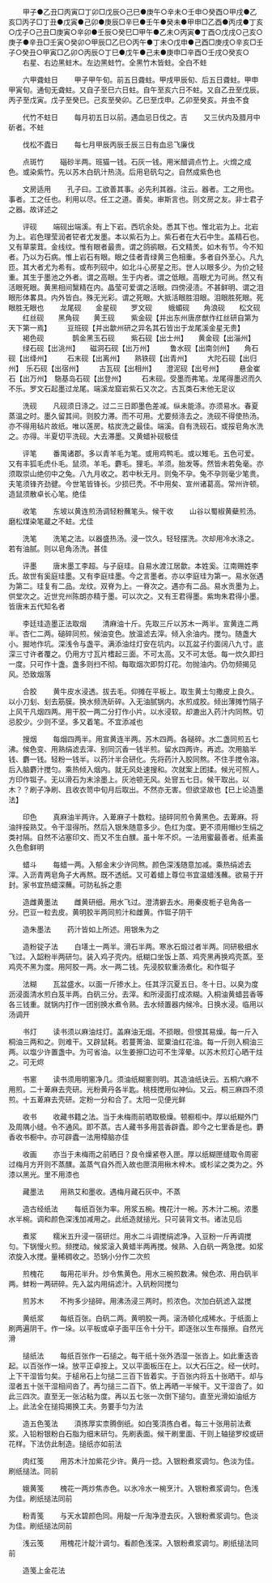 <!-- { "loadSidebar": true } -->
　　甲子●乙丑□丙寅□丁卯□戊辰○己巳●庚午○辛未○壬申○癸酉○甲戌●乙亥□丙子□丁丑●戊寅●己卯●庚辰□辛巳●壬午●癸未●甲申□乙酉●丙戌●丁亥○戊子○己丑□庚寅○辛卯●壬辰○癸巳□甲午●乙未○丙寅●丁酉○戊戌○己亥○庚子●辛丑□壬寅○癸卯○甲辰□乙巳○丙午●丁未○戊申●己酉□庚戌○辛亥□壬子○癸丑○甲寅□乙卯○丙辰○丁巳●戊午●己未●庚申□辛酉○壬戌○癸亥○
　　右星、右边黑蛀木。左边黑蛀竹。全黑竹木皆蛀。全白不蛀

　　六甲聋蛀日
　　甲子甲午旬。前五日聋蛀。甲戌甲辰旬、后五日聋蛀。甲申甲寅旬。通旬无聋蛀。又自子至巳六日蛀。自午至亥六日不蛀。又自乙丑至戊辰。丙子至戊寅。戊子至癸巳。己亥至癸卯。乙巳至戊申。乙卯至癸亥。并虫不食

　　代竹不蛀日
　　每月初五日以前。遇血忌日伐之。吉
　　又三伏内及腊月中斫者。不蛀

　　伐松不蠹日
　　每七月甲辰丙辰壬辰三日有血忌飞廉伐

　　点斑竹
　　碯砂半两。班猫一钱。石灰一钱。用米醋调点竹上。火熁之成色。或染紫竹。先以苏木白矾汁热浇。后用皂矾勾之。自然成紫色也

　　文房适用
　　孔子曰。工欲善其事。必先利其器。注云。器者。工之用也。事者。工之任也。利用以尽。任工之道。善矣。审斯言也。则文房之友。非士君子之器。故详述之

　　评砚
　　端砚出端溪。有上下岩。西坑余处。悉其下也。惟北岩为上。北岩为上。岩色理莹润者铓者尤发墨。本以紫石为上。紫石者在大石中生。盖精石也。又有草蒙茸。金线纹。惟有眼者最贵。谓之鸽鹆眼。石文精羙。如木有节。今不知者。乃以为石病。惟上岩石有眼。眼之佳者青绿黄三色相重。多者自外至心。凡九匝。其大者尤为希有。或布列砚中。如北斗心房星之形。世人以眼多少。为价之轻重。其生于墨池之外者。谓之高眼。生于内者。谓之低眼。高眼尤为可尚。然又有活眼死眼。黄黑相间黳精在内。晶莹可爱谓之活眼。四傍浸渍。不甚鲜明、谓之泪眼形体畧具。内外皆白。殊无光彩。谓之死眼。大抵活眼胜泪眼。泪眼胜死眼。死眼胜无眼也
　　龙尾砚　　金星砚　　罗文砚
　　蛾蝞砚　　角浪砚　　松文砚
　　红丝砚　　黑角砚　　黄王砚
　　紫金砚【并出东州唐彦猷作红丝研自第为天下第一焉】
　　豆班砚【并出歙州研之异名其石皆出于龙尾溪金星无贵】
　　褐色砚　　　　鹊金黑玉石砚
　　紫石砚【出士州】　　黄金砚【出淄州】
　　绿石砚【出洮州】　　磁洞石砚【出万州】
　　鲁水砚【出南剑州】　　角石砚【出绛州】
　　石末砚【出离州】　　熟铁砚【出青州】
　　大陀石砚【出归州】　乐石砚【出宿州】
　　古瓦砚【出相州】　　澄泥砚【出号州】
　　悬金崔石【出万州】　駞基岛石砚【出登州】
　　石末砚。受墨而弗笔。龙尾得墨迟而久不乐。罗文石起墨过龙尾。端溪龙窟岩紫石又次之。古瓦类石末他无足议

　　洗砚
　　凡砚须日涤之。过二三日即墨色差减。纵未能涤。亦须易水。春夏蒸温之时。墨久留其间。则胶力滞。而不可用。尤要频涤去之。洗砚不得使热汤。亦不得用毡片故纸。唯以莲房。枯炭洗之最佳。端溪。自有洗砚石。或挼皂角水洗之。亦得。半夏切平洗砚。大去滞墨。又黄蜡补砚极佳

　　评笔
　　番禺诸郡。多以青羊毛为笔。或用鸡鸭毛。或以雉毛。五色可爱。又有丰狐毛虎仆毛。鼠须。羊毛。麝毛。狸毛。羊须。胎发等。然皆未若兔毫。亦须取崇山绝仞中之兔。八九月收之。若中秋无月。则兔不孕。兔不孕则毫少笔贵。夫笔须锋齐劲徤。今世笔皆锋长。少损巳秃。不中用矣、宣州诸葛高。常州许顿。造鼠须散卓长心笔。绝佳

　　收笔
　　东坡以黄连煎汤调轻粉蘸笔头。候干收
　　山谷以蜀椒黄蘗煎汤。磨松煤染笔蔵之不蛀。尤佳

　　洗笔
　　洗笔之法。以器盛热汤。浸一饮久。轻轻摆洗。次却用冷水涤之。若有油腻。则以皂角汤洗。甚佳

　　评墨
　　唐末墨工李超。与子庭珪。自易水渡江居歙。本姓奚。江南赐姓李氏。故世有奚庭珪墨。又有李庭珪墨。今之言墨者。亦以李庭珪为第一。易水张遇为第二。珪复有二品。龙纹。双脊为上。一脊次之。遇亦有二品。易水贡墨为上。供堂次之。近世兖州陈朗亦精于墨。可以次之。又有王君得墨。紫珣朱君得小墨。皆唐末五代知名者

　　李廷珪造墨正法取烟
　　清麻油十斤。先取三斤以苏木一两半。宣黄连二两半。杏仁二两。磓碎同煎。候油变色。放温滤去滓。倾入余油内。搅匀。随盏大小。掘地作坑。深浅令与盏平。满添油炷灯安在坑内。以瓦盆子约面阔八九寸。底深三寸许者覆之。仍用方寸瓦片榰起三面。不可太高。又不可太低。每一炊久即扫一度。只可作十盏。盏多则扫不彻。每取烟次即剪灯花。勿抛油内。仍勿频揭见风。恐致烟落

　　合胶
　　黄牛皮水浸透。拔去毛。仰摊在平板上。取生黄土匀撒皮上良久。以小刀刬、刬去筋膜。换水频洗斫碎。入无油腻锅内。水煎成胶。倾出薄摊竹隔子上风干凡烟四两。用干胶一两二分打作小片。以水浸软。却漉出入药汁内同熬。切忌胶少。少则不坚。多又着笔。不宜添减也

　　搜烟
　　每烟四两半。用宣黄连半两。苏木四两。各磓碎。水二盏同煎五七沸。候色变、用熟绢滤去滓、别同沉香一钱半煎。留水四两许。再滤。次用脑半钱、麝一钱。轻粉一钱半。以药汁半合研化。先将药汁入胶同熬。不住手搅令溶。后入脑麝汁搅匀。乘热倾入烟内。就无风处速搜和。次就案上团揉。候光可照人。方印作铤子。无以滑石为末涂墨上。灰池顿无风。处窨五七日。候干取出。以木？？刷子净刷、且收衣笥中旬月后取出。不然亦无害。但欲坚故也【巳上论造墨法】

　　印色
　　真麻油半两许。入萆麻子十数粒。搥碎同煎令黄黑色。去萆麻。将油拌挼熟艾。令干湿得所。然后入银朱随意多少。色红为度。更不须用帽纱生绢之类衬隔。自然不沾塞印文、而又不生白醭。虽十年不炽。一法用蜜最善者。纸素虽久色愈鲜明

　　蜡斗
　　每蜡一两。入郁金末少许同熬。颜色深浅随意加减。乘热绢滤去滓。入沥青两皂角子大再熬。既不透纸。又可着蜡上尊位书宜温蜡浅蘸。欲易于开封。家书宜热蜡深蘸。可防私拆之患

　　造雌黄墨法
　　雌黄研细。用水飞过。澄清擗去水。用秦皮栀子皂角各一分。巴豆一粒去皮。黄明胶半两同煎汁和雌黄。作铤子阴干

　　造朱墨法
　　药汁皆如上所述。用银朱为之

　　造粉锭子法
　　白墡土一两半。滑石半两。寒氷石煅过者半两。同研极细水飞过。入韶粉半两研匀。装入鸡子壳内。纸糊口坐饭上蒸、鸡壳黑再换鸡壳蒸。至鸡壳不黑为度。用阿胶一两。水一两二钱。先浸胶软重汤煮化。和作铤子

　　法糊
　　瓦盆盛水。以面一斤掺水上。任其浮沉夏五日。冬十日。以臭为度沥浸面清水煎白芨半两。白矾三分。去滓。和所浸面打成浓糊。入桐油黄蜡芸香等各三钱重。就锅内打作一团别换水煮令熟。去水倾置器内候冷。日换水浸。临用以汤调开

　　书灯
　　读书须以麻油炷灯。盖麻油无烟。不损眼。但恨其易燥。每一斤入桐油三两和之。则难干。又辟鼠耗。若蔓菁油、罂粟油红花油。每一斤则入桐油三两。以塩少许置盏中。为可省油。以生姜擦□边可不生滓晕。以苏木煎灯心晒干炷之。可无烬

　　书窻
　　读书须用明窻净几。须油纸糊窻则明。其造油纸诀云。五桐六麻不用煎。二十萆麻去壳研。光粉黄丹各半匙。桃枝搅用似神仙。又云。桐三麻四不须煎。十五萆麻去壳研。定粉一分和合了。太阳一见便光鲜

　　收书
　　收藏书籍之法。当于未梅雨前晒取极燥。顿橱柜中。厚以纸糊外门及周隅小缝。令不通风。即不蒸。古人藏书多用芸香辟蠹。即今之七里香是也。麝香收书橱中。亦可辟蠹一法用樟脑亦佳

　　收画
　　亦当于未梅雨之前晒日？良令燥紧卷入匣。厚以纸糊匣缝取令周密过梅月方开则不蒸醭。盖蒸气自外而入故也匣湏用楸木梓木。或杉桬之类为之。外漆以黑光。里不用漆也

　　藏墨法
　　用熟艾和墨收。遇梅月藏石灰中。不蒸

　　造古经纸法
　　每纸百张为率。用浆五椀。槐花汁一椀。苏木汁二椀。浓墨水半椀。调和颜色深浅加减用之。此纸造就搥光。只可装背文书。诸法见后

　　煮浆
　　糯米五升浸一宿研烂。用水二斗调搅绢滤净。入豆粉一斤再调搅匀。下锅慢火煎。频搅动。候浆滚入黄蜡半两再搅。候熟、入白矾一两急搅。如浆浓旋入水搅。量稀稠收之。恐锅小分作二次煎

　　煎槐花
　　每用花半升。炒令焦黄色。用水三椀煎数沸。候色浓、用白矾半两。蚌粉一两研碎。先入盆内用绢滤汁。入矾粉同搅匀

　　煎苏木
　　不拘多少搥碎。用沸汤浸三两时。煎浓色。次加白矾滤入盆搅

　　黄纸浆
　　每纸百张。白矾二两。黄明胶一两。滚汤顿化成稀水。于纸面上刷两遍阴干。作一垛。以平板或卓子面平压令十分干。即逐张以生布揩擦。自然光滑

　　搥纸法
　　每纸百张作一石搥之。每干纸十张外洒湿一张沓上。如此重迭沓起。以百张作一垛。放平正卓按上。又以平面板压在上。以大石压之。经一伏时。上下干湿皆匀矣。于槌帛石上匀搥二三百下皆着实。于百张内将五十张晒干。却与湿者五十张干湿相间沓了。再匀搥三二百下。依上再晒一半候干。又干湿沓了。如此三四次。直至无一张沾粘为度。再以五七张一次倒下搥匀。直至光滑如油纸方上。此法全在搥捣揭换工夫。务要手匀为法

　　造五色笺法
　　湏拣厚实柰腾倒纸。如白笺湏拣白者。每三十张用前法煮浆。入铅粉银粉白石脂为细末研匀。先刷表面。候干刷里面、干则上轴搥罗绞或研花样。下法仿此制造。搥纸亦如前法

　　肉红笺
　　用苏木汁加紫花少许。黄丹一捻。入银粉煮浆调匀。色淡为佳。刷纸搥法。同前

　　娥黄笺
　　槐花一两炒焦赤色。以氷冷水一椀烹汁。入银粉煮浆调匀。色浅为佳。刷纸搥法同前

　　粉青笺
　　与天水碧颜色同。用靛一斤淘净澄去灰。入银粉煮浆调匀。色淡为佳。刷纸搥法同前

　　浅云笺
　　用槐花汁靛汁调匀。看颜色浅深。入银粉煮浆调匀。刷纸搥法同前

　　造笺上金花法

